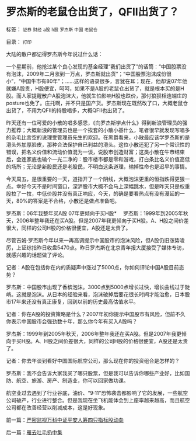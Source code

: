 # 罗杰斯的老鼠仓出货了，QFII出货了？

标签： `证券` `财经` `a股` `h股` `罗杰斯` `中国` `老鼠仓` 

目录： `打印`

大陆的散户都记得罗杰斯今年说过什么话：

一个星期前，他抢过某个良心发现的基金经理“我们出货了”的话筒：“中国股票没有泡沫，2009年二月涨到一万点，罗杰斯就出货”；“中国股票泡沫成份很小”，“中国牛市有80年”；……这样的语录很多，言犹在耳；现在，他却说07年他就嫌A股贵，H股便宜，呵呵，如果不是A股的老鼠仓出货了，就是根本买的是H股。而人家提醒散户A股泡沫大，他就生怕影响H股也跌价，那付狼狈相连端庄的
posture也免了。庄托啊，并不只是国产货。罗杰斯现在既然改了口，大概老鼠仓出货了，不用为QFII的持股唱多，大概QFII也出货了。



昨天还有一位可爱的小散的唱多感恩，《向罗杰斯学点什么》得到新浪管理员的强力推荐；大概新浪的管理员也是一个挨套的小散小基什么，笔者很早就发现写唱多的杂毛比言空的说理受管理员先生的欢迎。在黑爵看来，小散最应该学罗杰斯的是滑头外加厚脸皮，那种合法保护自已利益的滑头。这位小散还犯了另一个常识性的错误，把名义价值和流动价值混为一谈，说股市创造财富；这类小散在牛市结束后，会连家底也输个一光二净的：股市楼市都是零和游戏，打白条比名义价值高低的场所；无论是新股民还是老股民，不明白这条道理，输掉性命也是迟早的事情。



今天周五，是很重要的一天，道指开了一个阴线，大概泡沫更重的恒指跌得更狠一点。幸好今天不是时间窗口，深沪股市大概不会马上深幅跳水，但是昨天只是权重股拉了一拉，中低价股并没有真正响应，今天，的确是要看热点有没有漫延的一天，80%的答案是不合格，小散还是做点准备吧。



罗杰斯：06年我整年买A股 07年更倾向于买H股*
　罗杰斯：1999年到2005年秋天，2006年整年我还在买A股。但是2007年我更倾向于买H股。A、H股之间价差很大，同样的公司H股的价格很便宜，A股还是太贵了。



尽管吉姆·罗杰斯今年以来一再高调提示中国股市的泡沫风险，但A股仍旧涨势凌厉，上证综指昨日收盘5470点。昨日罗杰斯在北京青年报大厦接受了媒体专访，就感兴趣的话题做了评论。



记者：A股在包括你在内的质疑声中涨过了5000点，你如何评论中国A股目前态势？



罗杰斯：中国股市出现了香槟泡沫。3000点到5000点增长过快，增长曲线过于陡峭。这就是泡沫。从日本的经验来看，泡沫破掉后要花很长时间才能治愈，日本股市17年来还没有真正康复，回到以前的历史最高估值水平。



记者：你在A股的投资策略是什么？2007年初你提示中国股市有风险，但前不久你表示中国股市会强劲数十年，那么你今年有买入A股吗？



罗杰斯：1999年到2005年秋天，2006年整年我还在买A股。但是2007年我更倾向于买H股。A、H股之间价差很大，同样的公司H股的价格很便宜，A股还是太贵了。



记者：你去年谈到看好中国国际航空公司，那么现在你的投资组合是怎样的？



罗杰斯：我不会告诉大家我买了哪只股票，但是我可以告诉你哪些产业好，比如国防、航空、旅游、房产、制造业，你可以回家做功课。



航空业过去遇到了行业谷底，油价、“9·11”恐怖袭击都影响了它的发展，一些航空公司破产，行业进行整合。但是我现在坐飞机能体会到上座率越来越高，而且航空公司都在改善经营以削减成本，这是好现象。



前一篇：[严密监视万科中证平安人筹四只指标股动向](../../../2007/9/20/严密监视万科中证平安人筹四只指标股动向.md)

后一篇：[雁去吐毛扔中集](../../../2007/9/21/雁去吐毛扔中集.md)